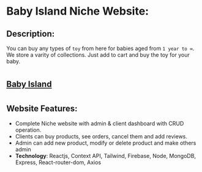 

# Baby Island Niche Website: 


## Description:
You can buy any types of `toy` from here for babies aged from `1 year to ∞`. We store a varity of collections. Just add to cart and buy the toy for your baby.
#
## [Baby Island](https://baby-island-ccea1.web.app/)
#
## Website Features: 
- Complete Niche website with admin & client dashboard with CRUD operation.
- Clients can buy products, see orders, cancel them and add reviews.
- Admin can add new product, modify or delete product and make others admin
- **Technology**: Reactjs, Context API, Tailwind, Firebase, Node, MongoDB, Express,
React-router-dom, Axios
